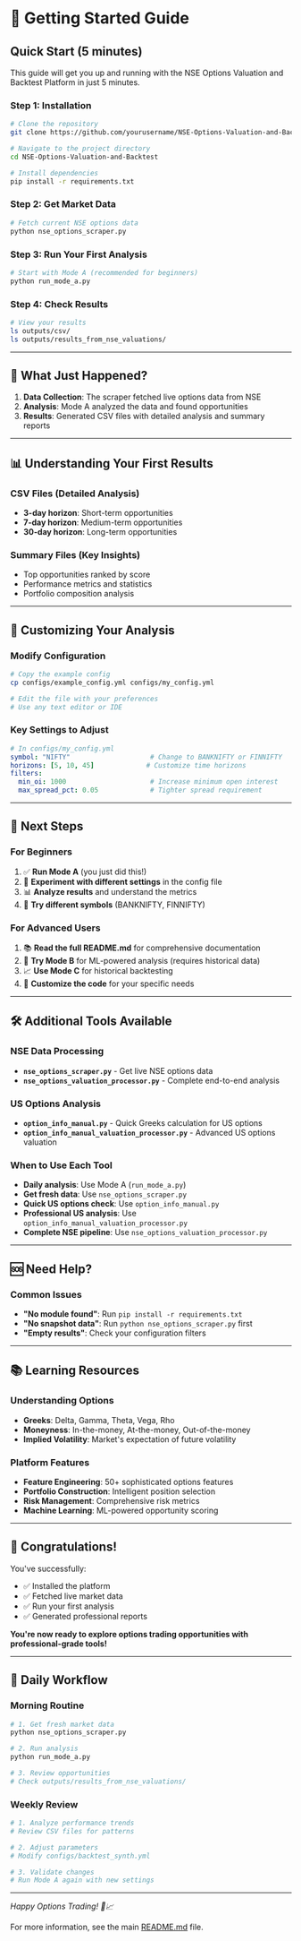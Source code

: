 # 🚀 Getting Started Guide

## Quick Start (5 minutes)

This guide will get you up and running with the NSE Options Valuation and Backtest Platform in just 5 minutes.

### **Step 1: Installation**
```bash
# Clone the repository
git clone https://github.com/yourusername/NSE-Options-Valuation-and-Backtest.git

# Navigate to the project directory
cd NSE-Options-Valuation-and-Backtest

# Install dependencies
pip install -r requirements.txt
```

### **Step 2: Get Market Data**
```bash
# Fetch current NSE options data
python nse_options_scraper.py
```

### **Step 3: Run Your First Analysis**
```bash
# Start with Mode A (recommended for beginners)
python run_mode_a.py
```

### **Step 4: Check Results**
```bash
# View your results
ls outputs/csv/
ls outputs/results_from_nse_valuations/
```

---

## 🎯 What Just Happened?

1. **Data Collection**: The scraper fetched live options data from NSE
2. **Analysis**: Mode A analyzed the data and found opportunities
3. **Results**: Generated CSV files with detailed analysis and summary reports

---

## 📊 Understanding Your First Results

### **CSV Files** (Detailed Analysis)
- **3-day horizon**: Short-term opportunities
- **7-day horizon**: Medium-term opportunities  
- **30-day horizon**: Long-term opportunities

### **Summary Files** (Key Insights)
- Top opportunities ranked by score
- Performance metrics and statistics
- Portfolio composition analysis

---

## 🔧 Customizing Your Analysis

### **Modify Configuration**
```bash
# Copy the example config
cp configs/example_config.yml configs/my_config.yml

# Edit the file with your preferences
# Use any text editor or IDE
```

### **Key Settings to Adjust**
```yaml
# In configs/my_config.yml
symbol: "NIFTY"                    # Change to BANKNIFTY or FINNIFTY
horizons: [5, 10, 45]             # Customize time horizons
filters:
  min_oi: 1000                     # Increase minimum open interest
  max_spread_pct: 0.05             # Tighter spread requirement
```

---

## 🚀 Next Steps

### **For Beginners**
1. ✅ **Run Mode A** (you just did this!)
2. 🔄 **Experiment with different settings** in the config file
3. 📊 **Analyze results** and understand the metrics
4. 🎯 **Try different symbols** (BANKNIFTY, FINNIFTY)

### **For Advanced Users**
1. 📚 **Read the full README.md** for comprehensive documentation
2. 🤖 **Try Mode B** for ML-powered analysis (requires historical data)
3. 📈 **Use Mode C** for historical backtesting
4. 🔧 **Customize the code** for your specific needs

---

## 🛠️ **Additional Tools Available**

### **NSE Data Processing**
- **`nse_options_scraper.py`** - Get live NSE options data
- **`nse_options_valuation_processor.py`** - Complete end-to-end analysis

### **US Options Analysis**
- **`option_info_manual.py`** - Quick Greeks calculation for US options
- **`option_info_manual_valuation_processor.py`** - Advanced US options valuation

### **When to Use Each Tool**
- **Daily analysis**: Use Mode A (`run_mode_a.py`)
- **Get fresh data**: Use `nse_options_scraper.py`
- **Quick US options check**: Use `option_info_manual.py`
- **Professional US analysis**: Use `option_info_manual_valuation_processor.py`
- **Complete NSE pipeline**: Use `nse_options_valuation_processor.py`

---

## 🆘 Need Help?

### **Common Issues**
- **"No module found"**: Run `pip install -r requirements.txt`
- **"No snapshot data"**: Run `python nse_options_scraper.py` first
- **"Empty results"**: Check your configuration filters

---

## 📚 Learning Resources

### **Understanding Options**
- **Greeks**: Delta, Gamma, Theta, Vega, Rho
- **Moneyness**: In-the-money, At-the-money, Out-of-the-money
- **Implied Volatility**: Market's expectation of future volatility

### **Platform Features**
- **Feature Engineering**: 50+ sophisticated options features
- **Portfolio Construction**: Intelligent position selection
- **Risk Management**: Comprehensive risk metrics
- **Machine Learning**: ML-powered opportunity scoring

---

## 🎉 Congratulations!

You've successfully:
- ✅ Installed the platform
- ✅ Fetched live market data
- ✅ Run your first analysis
- ✅ Generated professional reports

**You're now ready to explore options trading opportunities with professional-grade tools!**

---

## 🔄 Daily Workflow

### **Morning Routine**
```bash
# 1. Get fresh market data
python nse_options_scraper.py

# 2. Run analysis
python run_mode_a.py

# 3. Review opportunities
# Check outputs/results_from_nse_valuations/
```

### **Weekly Review**
```bash
# 1. Analyze performance trends
# Review CSV files for patterns

# 2. Adjust parameters
# Modify configs/backtest_synth.yml

# 3. Validate changes
# Run Mode A again with new settings
```

---

*Happy Options Trading! 🚀📈*

For more information, see the main [README.md](README.md) file.
